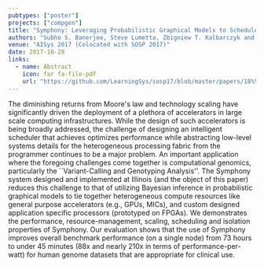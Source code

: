 ```yaml
---
pubtypes: ["poster"]
projects: ["compgen"]
title: "Symphony: Leveraging Probabilistic Graphical Models to Schedule Tasks to Clusters of Heterogeneous Processors"
authors: "Subho S. Banerjee, Steve Lumetta, Zbigniew T. Kalbarczyk and Ravishankar K. Iyer"
venue: "AISys 2017 (Colocated with SOSP 2017)"
date: 2017-10-28
links:
  - name: Abstract
    icon: far fa-file-pdf
    url: "https://github.com/LearningSys/sosp17/blob/master/papers/18%5CCameraReadySubmission%5Csymphony.pdf"
---
```


The diminishing returns from Moore's law and technology scaling have significantly driven the deployment of a plethora
of accelerators in large scale computing infrastructures. While the design of such accelerators is being broadly
addressed, the challenge of designing an intelligent scheduler that achieves optimizes performance while abstracting
low-level systems details for the heterogeneous processing fabric from the programmer continues to be a major problem.
An important application where the foregoing challenges come together is computational genomics, particularly the
``Variant-Calling and Genotyping Analysis''. The Symphony system designed and implemented at Illinois (and the object of
this paper) reduces this challenge to that of utilizing Bayesian inference in probabilistic graphical models to tie
together heterogeneous compute resources like general purpose accelerators (e.g., GPUs, MICs), and custom designed
application specific processors (prototyped on FPGAs). We demonstrates the performance, resource-management, scaling,
scheduling and isolation properties of Symphony. Our evaluation shows that the use of Symphony improves overall
benchmark performance (on a single node) from 73 hours to under 45 minutes (88x and nearly 210x in terms of
performance-per-watt) for human genome datasets that are appropriate for clinical use.
